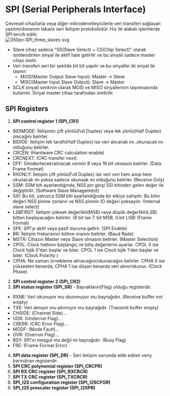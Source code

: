 # SPI (Serial Peripherals Interface)
Çevresel cihazlarla veya diğer mikrodenetleyicilerle veri transferi sağlayan yazılım/donanım tabanlı seri iletişim protokolüdür. Hız ile alakalı işlemlerde SPI tercih edilir.                                   
![350px-SPI_three_slaves svg](https://user-images.githubusercontent.com/75627147/195082417-567dcf47-c0a3-46b9-8ddc-ff9f2544709d.png)


- Slave cihaz sadece "SS(Slave Select) ~ CS(Chip Select)" olarak isimlendirilen sinyal ile aktif hale getirilir ve bu sinyali sadece master cihaz üretir.         
- Veri transferi seri bir şekilde bit bit yapılır ve bu sinyaller iki sinyal ile taşınır:              
  - MOSI(Master Output Slave Input): Master -> Slave                      
  - MISO(Master Input Slave Output): Slave -> Master                             
- SCLK sinyali senkron olarak MOSI ve MISO sinyallerinin taşınmasında kullanılır. Sinyal master cihaz tarafından üretirilir.


## SPI Registers 
1. **SPI control register 1 (SPI_CR1)**
- BIDIMODE: İletişimin çift yönlü(Full Duplex) veya tek yönlü(Half Duplex) olacağını belirler.         
- BIDIOE: İletişim tek taraflı(Half Duplex) ise veri alıcanak mı ,okunacak mı olduğunu belirler.  
- CRCEN: (Hardware CRC calculation enable)          
- CRCNEXT: (CRC transfer next)             
- DFF: Gönderilecek/alınacak verinin 8 veya 16 bit olmasını belirler. (Data Frame Format)                
- RXONLY: İletişim çift yönlü(Full Duplex) ise veri veri hem aınıp hem okunacak mı yoksa sadece okunaak mı olduğunu belirler. (Receive Only)                 
- SSM: SSM biti ayarlandığında, NSS pin girişi SSI bitinden gelen değer ile değiştirilir. (Software Slave Management)                     
- SSI: Bu bit, yalnızca SSM biti ayarlandığında bir etkiye sahiptir. Bu bitin değeri NSS pinine zorlanır ve NSS pininin IO değeri yoksayılır. (Internal slave select)   
- LSBFIRST: İletişim yüksek değerlikli(MSB) veya düşük değerlikli(LSB) bitten başlayacağını belirler. (8 bit ise 7. bit MSB, 0.bit LSB) (Frame Format)
- SPE: SPI'yı aktif veya pasif duruma getirir. (SPI Enable)
- BR: İletişim frekansının bölme oranını belirler. (Baud Rade)                    
- MSTR: Cihazın Master veya Slave olmasını belirler. (Master Selection)                   
- CPOL: Clock hattının başlangıç ve bitiş değerlerini ayarlar. CPOL 0 ise Clock lojik 0'dan başlar ve biter. CPOL 1 ise Clock lojik 1'den başlar ve biter. (Clock 
Polarity )                                              
- CPHA: Ne zaman örnekleme alınacağını/okunacağını belirler. CPHA 0 ise yükseelen kenarda, CPHA 1 ise düşen kenarda veri alınır/okunur. (Clock Phase)                

2. **SPI control register 2 (SPI_CR2)**                                
3. **SPI status register (SPI_SR)**  - Bayrakların(Flag) olduğu registerdir.              
- RXNE: Veri okunuyor mu okunmuyor mu bayrağıdıır. (Receive buffer not empty)           
- TXE: Veri alınıyor mu alnımıyor mu bayrağıdır. (Transmit buffer empty)              
- CHSIDE: (Channel Side)...                    
- UDR: (Underrun Flag)...                
- CRERR: (CRC Error Flag)...
- MODF: (Mode Fault)...            
- OVR: (Overrun Flag)...            
- BSY: SPI'ın meşgul mu değil mi bayrağıdır. (Busy Flag)                   
- FRE: (Frame Format Error)                  

4. **SPI data register (SPI_DR)** - Seri iletişim sonunda elde edilen veriy barındıran registerdir.                                              
5. **SPI CRC polynomial register (SPI_CRCPR)**                                
6. **SPI RX CRC register (SPI_RXCRCR)**                                  
7. **SPI TX CRC register (SPI_TXCRCR)**                            
8. **SPI_I2S configuration register (SPI_I2SCFGR)**                   
9. **SPI_I2S prescaler register (SPI_I2SPR)**                                
                  






























